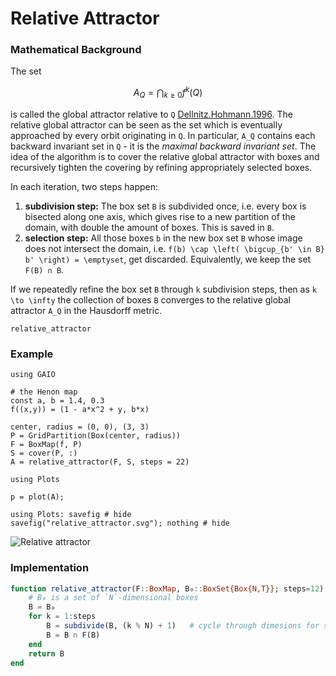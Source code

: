 # Relative Attractor

### Mathematical Background
The set 
```math
A_Q = \bigcap_{k \geq 0} f^k(Q)
```
is called the global attractor relative to ``Q`` [Dellnitz.Hohmann.1996](@cite).
The relative global attractor can be seen as the set which is eventually approached by every orbit originating in ``Q``. In particular, ``A_Q`` contains each backward invariant set in ``Q`` - it is the _maximal backward invariant set_. 
The idea of the algorithm is to cover the relative global attractor with boxes and recursively tighten the covering by refining appropriately selected boxes.

In each iteration, two steps happen:
1. **subdivision step:** The box set `B` is subdivided once, i.e. every box is bisected along one axis, which gives rise to a new partition of the domain, with double the amount of boxes. This is saved in `B`. 
2. **selection step:** All those boxes `b` in the new box set `B` whose image does not intersect the domain, i.e. ``f(b) \cap \left( \bigcup_{b' \in B} b' \right) = \emptyset``, get discarded. Equivalently, we keep the set `F(B) ∩ B`. 

If we repeatedly refine the box set `B` through ``k`` subdivision steps, then as ``k \to \infty`` the collection of boxes ``B`` converges to the relative global attractor ``A_Q`` in the Hausdorff metric.

```@docs; canonical=false
relative_attractor
```

### Example

```@example 1
using GAIO

# the Henon map
const a, b = 1.4, 0.3
f((x,y)) = (1 - a*x^2 + y, b*x)

center, radius = (0, 0), (3, 3)
P = GridPartition(Box(center, radius))
F = BoxMap(f, P)
S = cover(P, :)
A = relative_attractor(F, S, steps = 22)

using Plots

p = plot(A);

using Plots: savefig # hide
savefig("relative_attractor.svg"); nothing # hide
```

![Relative attractor](relative_attractor.svg)

### Implementation

```julia
function relative_attractor(F::BoxMap, B₀::BoxSet{Box{N,T}}; steps=12) where {N,T}
    # B₀ is a set of `N`-dimensional boxes
    B = B₀
    for k = 1:steps
        B = subdivide(B, (k % N) + 1)   # cycle through dimesions for subdivision
        B = B ∩ F(B)
    end
    return B
end
```
